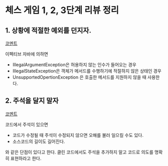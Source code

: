 # 체스 게임 1, 2, 3단계 리뷰 정리

## 1. 상황에 적절한 예외를 던지자.

[코멘트](https://github.com/woowacourse/java-chess/pull/295#discussion_r837385661)

이펙티브 자바에 의하면
- IllegalArgumentException은 허용하지 않는 인수가 들어오는 경우
- IllegalStateException은 객체가 메서드를 수행하기에 적절하지 않은 상태인 경우
- UnsupportedOpertionException 은 호출한 메서드를 지원하지 않을 때 사용한다.

## 2. 주석을 달지 말자

[코멘트](https://github.com/woowacourse/java-chess/pull/295#discussion_r837388233)

코드에서 주석이 있으면

- 코드가 수정될 때 주석이 수정되지 않으면 오해를 불러 일으킬 수도 있다.
- 소스코드의 길이도 길어진다.

와 같은 단점이 있다고 한다.
클린 코드에서도 주석을 추가하지 말고 코드로 의도를 명확히 표현하라고 한다. 
